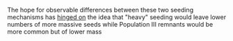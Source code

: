 The hope for observable differences between these two seeding mechanisms has <u>hinged on</u> the idea that "heavy" seeding would leave lower numbers of more massive seeds while Population III remnants would be more common but of lower mass